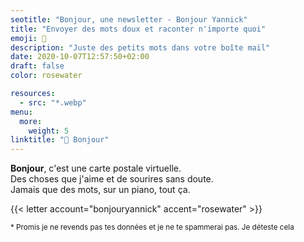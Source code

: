 ```yaml
---
seotitle: "Bonjour, une newsletter - Bonjour Yannick"
title: "Envoyer des mots doux et raconter n'importe quoi"
emoji: 💌
description: "Juste des petits mots dans votre boîte mail"
date: 2020-10-07T12:57:50+02:00
draft: false
color: rosewater

resources:
  - src: "*.webp"
menu:
  more:
    weight: 5
linktitle: "💌 Bonjour"
---
```



**Bonjour**, c'est une carte postale virtuelle.   
Des choses que j'aime et de sourires sans doute.  
Jamais que des mots, sur un piano, tout ça.


{{< letter account="bonjouryannick" accent="rosewater" >}}

<small>
* Promis je ne revends pas tes données et je ne te spammerai pas. Je déteste cela
</small>

